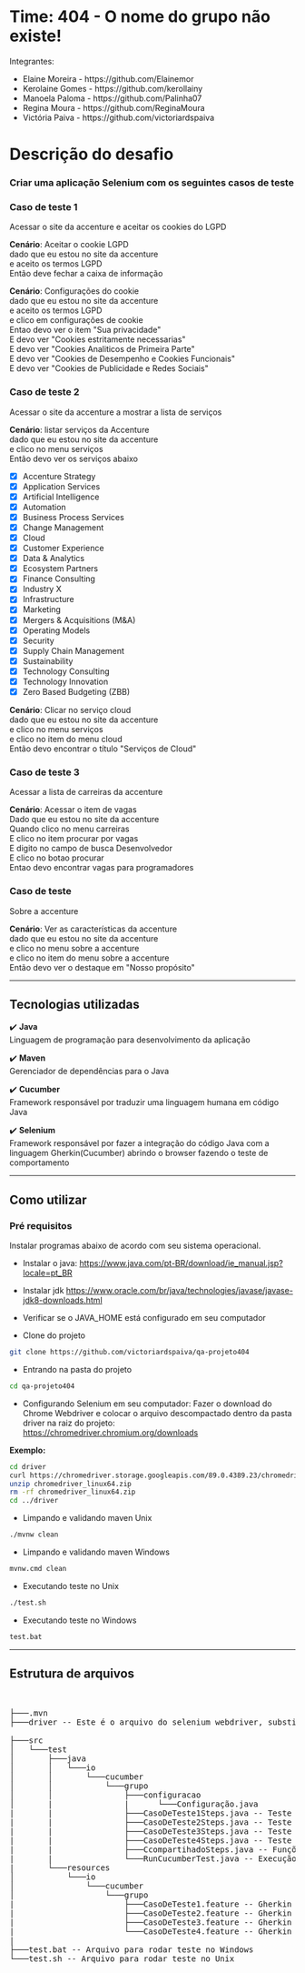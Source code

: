 ﻿# Time: 404 - O nome do grupo não existe!
Integrantes: <br>
<ul>
  <li>Elaine Moreira - https://github.com/Elainemor</li>
  <li>Kerolaine Gomes - https://github.com/kerollainy</li>
	<li>Manoela Paloma - https://github.com/Palinha07</li>
  <li>Regina Moura - https://github.com/ReginaMoura</li>
  <li>Victória Paiva - https://github.com/victoriardspaiva</li>
</ul>

# Descrição do desafio
### Criar uma aplicação Selenium com os seguintes casos de teste

### Caso de teste 1
Acessar o site da accenture e aceitar os cookies do LGPD<br>

<b>Cenário</b>: Aceitar o cookie LGPD<br>
dado que eu estou no site da accenture<br>
e aceito os termos LGPD<br>
Então deve fechar a caixa de informação<br>

<b>Cenário</b>: Configurações do cookie<br>
dado que eu estou no site da accenture<br>
e aceito os termos LGPD<br>
e clico em configurações de cookie<br>
Entao devo ver o item "Sua privacidade"<br>
E devo ver "Cookies estritamente necessarias"<br>
E devo ver "Cookies Analiticos de Primeira Parte"<br>
E devo ver "Cookies de Desempenho e Cookies Funcionais"<br>
E devo ver "Cookies de Publicidade e Redes Sociais"<br>

### Caso de teste 2
Acessar o site da accenture a mostrar a lista de serviços<br>

<b>Cenário</b>: listar serviços da Accenture<br>
dado que eu estou no site da accenture<br>
e clico no menu serviços<br>
Então devo ver os serviços abaixo<br>
- [x] Accenture Strategy
- [x] Application Services
- [x] Artificial Intelligence
- [x] Automation
- [x] Business Process Services
- [x] Change Management
- [x] Cloud
- [x] Customer Experience
- [x] Data & Analytics
- [x] Ecosystem Partners
- [x] Finance Consulting
- [x] Industry X
- [x] Infrastructure
- [x] Marketing
- [x] Mergers & Acquisitions (M&A)
- [x] Operating Models
- [x] Security
- [x] Supply Chain Management
- [x] Sustainability
- [x] Technology Consulting
- [x] Technology Innovation
- [x] Zero Based Budgeting (ZBB)

<b>Cenário</b>: Clicar no serviço cloud<br>
dado que eu estou no site da accenture<br>
e clico no menu serviços<br>
e clico no item do menu cloud<br>
Então devo encontrar o título "Serviços de Cloud"<br>

### Caso de teste 3
Acessar a lista de carreiras da accenture<br>

<b>Cenário</b>: Acessar o item de vagas<br>
Dado que eu estou no site da accenture<br>
Quando clico no menu carreiras<br>
E clico no item procurar por vagas<br>
E digito no campo de busca Desenvolvedor<br>
E clico no botao procurar<br>
Entao devo encontrar vagas para programadores<br>

### Caso de teste
Sobre a accenture<br>

<b>Cenário</b>: Ver as características da accenture<br>
dado que eu estou no site da accenture<br>
e clico no menu sobre a accenture<br>
e clico no item do menu sobre a accenture<br>
Então devo ver o destaque em "Nosso propósito"<br>

--------------------------------------------------------------------

## Tecnologias utilizadas
:heavy_check_mark: <b>Java</b><br>
Linguagem de programação para desenvolvimento da aplicação<br>

:heavy_check_mark: <b>Maven</b><br>
Gerenciador de dependências para o Java<br>

:heavy_check_mark: <b>Cucumber</b><br>
Framework responsável por traduzir uma linguagem humana em código Java<br>

:heavy_check_mark: <b>Selenium</b><br>
Framework responsável por fazer a integração do código Java com a linguagem Gherkin(Cucumber) abrindo o browser fazendo o teste de comportamento<br>

--------------------------------------------------------------------

## Como utilizar
### Pré requisitos
Instalar programas abaixo de acordo com seu sistema operacional.<br>
- Instalar o java:
https://www.java.com/pt-BR/download/ie_manual.jsp?locale=pt_BR
- Instalar jdk
https://www.oracle.com/br/java/technologies/javase/javase-jdk8-downloads.html
- Verificar se o JAVA_HOME está configurado em seu computador


- Clone do projeto
 ```bash
git clone https://github.com/victoriardspaiva/qa-projeto404
 ```

- Entrando na pasta do projeto
 ```bash
cd qa-projeto404
 ```

- Configurando Selenium em seu computador:
Fazer o download do Chrome Webdriver e colocar o arquivo descompactado dentro da pasta driver na raiz do projeto:<br>
https://chromedriver.chromium.org/downloads<br>

<b>Exemplo:</b><br>
 ```bash
cd driver
curl https://chromedriver.storage.googleapis.com/89.0.4389.23/chromedriver_linux64.zip
unzip chromedriver_linux64.zip
rm -rf chromedriver_linux64.zip
cd ../driver
 ```

- Limpando e validando maven Unix
 ```bash
./mvnw clean
 ```
 
- Limpando e validando maven Windows
 ```bash
mvnw.cmd clean
 ```

- Executando teste no Unix
 ```bash
./test.sh
 ```

- Executando teste no Windows
 ```bash
test.bat
 ```

--------------------------------------------------------------------
## Estrutura de arquivos

<br>
<pre>
├───.mvn
├───driver -- Este é o arquivo do selenium webdriver, substitua este arquivo com a versão da sua máquina<br>
├───src
│   └───test
│       ├───java
│       │   └───io
│       │       └───cucumber
│       │           └───grupo
│       │               ├───configuracao
│       |               |      └───Configuração.java   
|       |               ├───CasoDeTeste1Steps.java -- Teste dos Cookeis de privacidade 
|       |               ├───CasoDeTeste2Steps.java -- Teste listar serviços e Could
|       |               ├───CasoDeTeste3Steps.java -- Teste vagas de tecnologia
|       |               ├───CasoDeTeste4Steps.java -- Teste sobre a Accenture 
|       |               ├───CcompartihadoSteps.java -- Funções compartihadas
|       |               └───RunCucumberTest.java -- Execução do teste
|       └───resources        
│           └───io
│               └───cucumber
│                   └───grupo
|                       ├───CasoDeTeste1.feature -- Gherkin com os cenários dos Cookeis de privacidade
|                       ├───CasoDeTeste2.feature -- Gherkin com os cenários listar serviços e Could
|                       ├───CasoDeTeste3.feature -- Gherkin com os cenários vagas de tecnologia
|                       └───CasoDeTeste4.feature -- Gherkin com os cenários sobre a Accenture
|
├───test.bat -- Arquivo para rodar teste no Windows
└───test.sh -- Arquivo para rodar teste no Unix
</pre>
<br>

